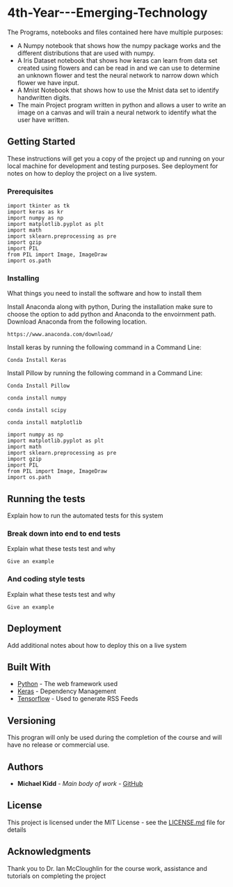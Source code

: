 # 4th-Year---Emerging-Technology

The Programs, notebooks and files contained here have multiple purposes:

- A Numpy notebook that shows how the numpy package works and the different distributions that are used with numpy.
- A Iris Dataset notebook that shows how keras can learn from data set created using flowers and can be read in and we can use to determine an unknown flower and test the neural network to narrow down which flower we have input.
- A Mnist Notebook that shows how to use the Mnist data set to identify handwritten digits.
- The main Project program written in python and allows a user to write an image on a canvas and will train a neural network to identify what the user have written.
 

## Getting Started

These instructions will get you a copy of the project up and running on your local machine for development and testing purposes. See deployment for notes on how to deploy the project on a live system.


### Prerequisites

```
import tkinter as tk
import keras as kr
import numpy as np
import matplotlib.pyplot as plt
import math
import sklearn.preprocessing as pre
import gzip
import PIL
from PIL import Image, ImageDraw
import os.path

```

### Installing

What things you need to install the software and how to install them

Install Anaconda along with python, During the installation make sure to choose the option to add python and Anaconda to the envoirnment path. Download Anaconda from the following location.

```
https://www.anaconda.com/download/
```

Install keras by running the following command in a Command Line:
```
Conda Install Keras
```
Install Pillow by running the following command in a Command Line:
```
Conda Install Pillow
```

```
conda install numpy
```

```
conda install scipy
```

```
conda install matplotlib
```




```
import numpy as np
import matplotlib.pyplot as plt
import math
import sklearn.preprocessing as pre
import gzip
import PIL
from PIL import Image, ImageDraw
import os.path

```

## Running the tests

Explain how to run the automated tests for this system

### Break down into end to end tests

Explain what these tests test and why

```
Give an example
```

### And coding style tests

Explain what these tests test and why

```
Give an example
```

## Deployment

Add additional notes about how to deploy this on a live system

## Built With

* [Python](http://www.dropwizard.io/1.0.2/docs/) - The web framework used
* [Keras](https://maven.apache.org/) - Dependency Management
* [Tensorflow](https://rometools.github.io/rome/) - Used to generate RSS Feeds


## Versioning

This progran will only be used during the completion of the course and will have no release or commercial use.

## Authors

* **Michael Kidd** - *Main body of work* - [GitHub](https://github.com/Michael-Kidd/)

## License

This project is licensed under the MIT License - see the [LICENSE.md](LICENSE.md) file for details

## Acknowledgments

Thank you to Dr. Ian McCloughlin for the course work, assistance and tutorials on completing the project
